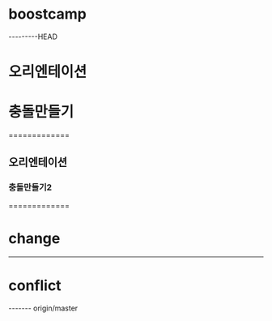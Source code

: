 ﻿# boostcamp
---------HEAD
# 오리엔테이션
# 충돌만들기
=============
## 오리엔테이션
### 충돌만들기2
=============
# change
------------
# conflict
------- origin/master
